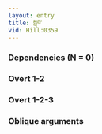```yaml
---
layout: entry
title: སྒབ་
vid: Hill:0359
---
```

### Dependencies (N = 0)


### Overt 1-2


### Overt 1-2-3


### Oblique arguments
